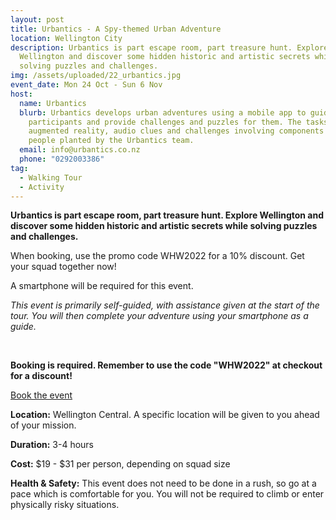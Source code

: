 ```yaml
---
layout: post
title: Urbantics - A Spy-themed Urban Adventure
location: Wellington City
description: Urbantics is part escape room, part treasure hunt. Explore
  Wellington and discover some hidden historic and artistic secrets while
  solving puzzles and challenges.
img: /assets/uploaded/22_urbantics.jpg
event_date: Mon 24 Oct - Sun 6 Nov
host:
  name: Urbantics
  blurb: Urbantics develops urban adventures using a mobile app to guide the
    participants and provide challenges and puzzles for them. The tasks include
    augmented reality, audio clues and challenges involving components and
    people planted by the Urbantics team.
  email: info@urbantics.co.nz
  phone: "0292003386"
tag:
  - Walking Tour
  - Activity
---
```

**Urbantics is part escape room, part treasure hunt. Explore Wellington and discover some hidden historic and artistic secrets while solving puzzles and challenges.**

When booking, use the promo code WHW2022 for a 10% discount. Get your squad together now!

A smartphone will be required for this event.

*This event is primarily self-guided, with assistance given at the start of the tour. You will then complete your adventure using your smartphone as a guide.*

<br>

**Booking is required. Remember to use the code "WHW2022" at checkout for a discount!**

<a href="urbantics.co.nz/bookings" class="button">Book the event</a>

**Location:** Wellington Central. A specific location will be given to you ahead of your mission.

**Duration:** 3-4 hours

**Cost:** $19 - $31 per person, depending on squad size

**Health & Safety:** This event does not need to be done in a rush, so go at a pace which is comfortable for you. You will not be required to climb or enter physically risky situations.
